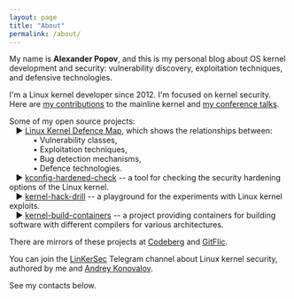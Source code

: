 ```yaml
---
layout: page
title: "About"
permalink: /about/
---
```


My name is __Alexander Popov__, and this is my personal blog about OS kernel development and security: vulnerability discovery, exploitation techniques, and defensive technologies.

I'm a Linux kernel developer since 2012. I'm focused on kernel security.
<br />Here are [my contributions](https://git.kernel.org/pub/scm/linux/kernel/git/torvalds/linux.git/log/?qt=author&q=Alexander+Popov) to the mainline kernel and [my conference talks](https://a13xp0p0v.github.io/conference_talks/).

Some of my open source projects:
<br />&nbsp; &nbsp;► [Linux Kernel Defence Map](https://github.com/a13xp0p0v/linux-kernel-defence-map), which shows the relationships between:
  <br />&nbsp; &nbsp; &nbsp; &nbsp; &nbsp; &nbsp;• Vulnerability classes,
  <br />&nbsp; &nbsp; &nbsp; &nbsp; &nbsp; &nbsp;• Exploitation techniques,
  <br />&nbsp; &nbsp; &nbsp; &nbsp; &nbsp; &nbsp;• Bug detection mechanisms,
  <br />&nbsp; &nbsp; &nbsp; &nbsp; &nbsp; &nbsp;• Defence technologies.
<br />&nbsp; &nbsp;► [kconfig-hardened-check](https://github.com/a13xp0p0v/kconfig-hardened-check) -- a tool for checking the security hardening options of the Linux kernel.
<br />&nbsp; &nbsp;► [kernel-hack-drill](https://github.com/a13xp0p0v/kernel-hack-drill) -- a playground for the experiments with Linux kernel exploits.
<br />&nbsp; &nbsp;► [kernel-build-containers](https://github.com/a13xp0p0v/kernel-build-containers) -- a project providing containers for building software with different compilers for various architectures.

There are mirrors of these projects at [Codeberg](https://codeberg.org/a13xp0p0v) and [GitFlic](https://gitflic.ru/user/a13xp0p0v).

You can join the [LinKerSec](https://t.me/s/linkersec) Telegram channel about Linux kernel security, authored by me and [Andrey Konovalov](https://xairy.io/).

See my contacts below.
